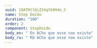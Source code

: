```yaml
---
uuid: 18ATHtlQiZ24qtb9Hdo_C
name: Step Doido
duration: "100"
order: 2
component: StepDoido
body_en: " En ACho que esse nao existe"
body_ru: " RU ACho que esse nao existe"
---
```

